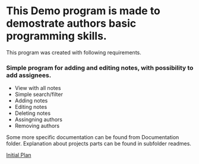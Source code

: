 # This Demo program is made to demostrate authors basic programming skills.
This program was created with following requirements.

###  Simple program for adding and editing notes, with possibility to add assignees.

 - View with all notes
 - Simple search/filter
 - Adding notes
 - Editing notes
 - Deleting notes
 - Assingning authors
 - Removing authors



Some more specific documentation can be found from Documentation folder. Explanation about projects parts can be found in subfolder readmes.

[Initial Plan](./Documentation/InitialPlan.md)


